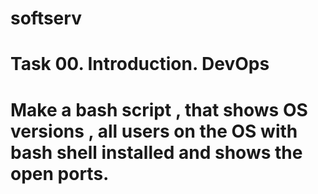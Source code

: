 # softserv

# Task 00. Introduction. DevOps
# Make a bash script , that shows OS versions , all users on the OS with bash shell installed and shows the open ports.
